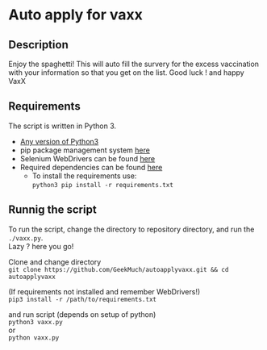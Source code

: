# Auto apply for vaxx

## Description
Enjoy the spaghetti! This will auto fill the survery for the excess vaccination with your information so that you get on the list. Good luck ! and happy VaxX 

## Requirements
The script is written in Python 3.

- [Any version of Python3](https://www.python.org/downloads/)
- pip package management system [here](https://pip.pypa.io/en/stable/installing/)
- Selenium WebDrivers can be found [here](https://www.selenium.dev/documentation/en/webdriver/driver_requirements/)
- Required dependencies can be found [here](https://github.com/GeekMuch/autoapplyvaxx/blob/master/requirements.txt)
  - To install the requirements use:  
    ```python3 pip install -r requirements.txt```

## Runnig the script
To run the script, change the directory to repository directory, and run the ```./vaxx.py```.  
Lazy ? here you go!  
  
Clone and change directory  
```git clone https://github.com/GeekMuch/autoapplyvaxx.git && cd autoapplyvaxx ```  

(If requirements not installed and remember WebDrivers!)   
``` pip3 install -r /path/to/requirements.txt ```  

and run script (depends on setup of python)  
```python3 vaxx.py```  
or  
```python vaxx.py```

